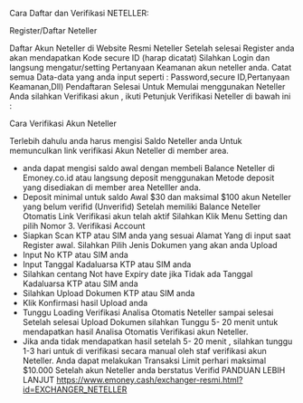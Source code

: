 Cara Daftar dan Verifikasi NETELLER:

Register/Daftar Neteller

Daftar Akun Neteller di Website Resmi Neteller
Setelah selesai Register anda akan mendapatkan Kode secure ID (harap dicatat)
Silahkan Login dan langsung mengatur/setting Pertanyaan Keamanan akun neteller anda.
Catat semua Data-data yang anda input seperti : Password,secure ID,Pertanyaan Keamanan,Dll)
Pendaftaran Selesai
Untuk Memulai menggunakan Neteller Anda silahkan Verifikasi akun , ikuti Petunjuk Verifikasi Neteller di bawah ini :

Cara Verifikasi Akun Neteller

Terlebih dahulu anda harus mengisi Saldo Neteller anda Untuk memunculkan link verifikasi Akun Neteller di member area.
* anda dapat mengisi saldo awal dengan membeli Balance Neteller di Emoney.co.id atau langsung deposit menggunakan Metode deposit yang disediakan di member area Netelller anda.
* Deposit minimal untuk saldo Awal $30 dan maksimal $100 akun Neteller yang belum verifid (Unverifid)
Setelah memiliki Balance Neteller Otomatis Link Verifikasi akun telah aktif
Silahkan Klik Menu Setting dan pilih Nomor 3. Verifikasi Account
* Siapkan Scan KTP atau SIM anda yang sesuai Alamat Yang di input saat Register awal.
Silahkan Pilih Jenis Dokumen yang akan anda Upload
* Input No KTP atau SIM anda
* Input Tanggal Kadaluarsa KTP atau SIM anda
* Silahkan centang Not have Expiry date jika Tidak ada Tanggal Kadaluarsa KTP atau SIM anda
* Silahkan Upload Dokumen KTP atau SIM anda
* Klik Konfirmasi hasil Upload anda
* Tunggu Loading Verifikasi Analisa Otomatis Neteller sampai selesai
Setelah selesai Upload Dokumen silahkan Tunggu 5- 20 menit untuk mendapatkan hasil Analisa Otomatis Verifikasi akun Neteller.
* Jika anda tidak mendapatkan hasil setelah 5- 20 menit , silahkan tunggu 1-3 hari untuk di verifikasi secara manual oleh staf verifikasi akun Neteller.
Anda dapat melakukan Transaksi Limit perhari maksimal $10.000 Setelah akun Neteller anda berstatus Verifid
PANDUAN LEBIH LANJUT
https://www.emoney.cash/exchanger-resmi.html?id=EXCHANGER_NETELLER
